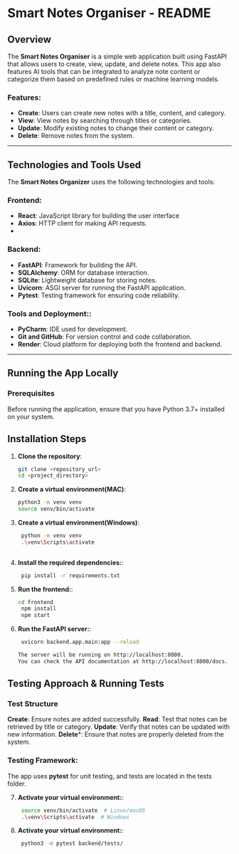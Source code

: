 # Smart Notes Organiser - README

## Overview

The **Smart Notes Organiser** is a simple web application built using FastAPI that allows users to create, view, update, and delete notes. This app also features AI tools that can be integrated to analyze note content or categorize them based on predefined rules or machine learning models.

### Features:
- **Create**: Users can create new notes with a title, content, and category.
- **View**: View notes by searching through titles or categories.
- **Update**: Modify existing notes to change their content or category.
- **Delete**: Remove notes from the system.

---

## Technologies and Tools Used

The **Smart Notes Organizer** uses the following technologies and tools:

### Frontend:
- **React**: JavaScript library for building the user interface
- **Axios**: HTTP client for making API requests.
- 
### Backend:
- **FastAPI**: Framework for building the API.
- **SQLAlchemy**: ORM for database interaction.
- **SQLite**: Lightweight database for storing notes.
- **Uvicorn**: ASGI server for running the FastAPI application.
- **Pytest**: Testing framework for ensuring code reliability.

### Tools and Deployment::
- **PyCharm**: IDE used for development.
- **Git and GitHub**: For version control and code collaboration.
- **Render**: Cloud platform for deploying both the frontend and backend.

---

## Running the App Locally

### Prerequisites
Before running the application, ensure that you have Python 3.7+ installed on your system.

## Installation Steps

1. **Clone the repository**:
   ```bash
   git clone <repository_url>
   cd <project_directory>

2. **Create a virtual environment(MAC)**:
   ```bash
   python3 -m venv venv
   source venv/bin/activate

3. **Create a virtual environment(Windows)**:
   ```bash
    python -m venv venv
    .\venv\Scripts\activate
    
4. **Install the required dependencies:**:
   ```bash
    pip install -r requirements.txt

5. **Run the frontend:**:
   ```bash
   cd frontend
    npm install
    npm start

   
6. **Run the FastAPI server:**:
   ```bash
    uvicorn backend.app.main:app --reload

   The server will be running on http://localhost:8000.
   You can check the API documentation at http://localhost:8000/docs.

## Testing Approach & Running Tests

### Test Structure
**Create**: Ensure notes are added successfully.
**Read**: Test that notes can be retrieved by title or category.
**Update**: Verify that notes can be updated with new information.
**Delete***: Ensure that notes are properly deleted from the system.
### Testing Framework:
The app uses **pytest** for unit testing, and tests are located in the tests folder.

7. **Activate your virtual environment:**:
   ```bash
    source venv/bin/activate  # Linux/macOS
    .\venv\Scripts\activate  # Windows

8. **Activate your virtual environment:**:
   ```bash
    python3 -m pytest backend/tests/

